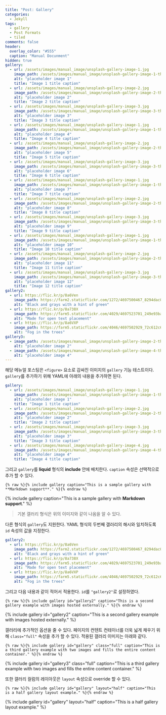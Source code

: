 ```yaml
---
title: "Post: Gallery"
categories:
  - Jekyll
tags:
  - gallery
  - Post Formats
  - tiled
comments: false
header:
  overlay_color: "#555"
  caption: "Manual Docunment"
hidden: true
gallery:
  - url: /assets/images/manual_image/unsplash-gallery-image-1.jpg
    image_path: /assets/images/manual_image/unsplash-gallery-image-1-th.jpg
    alt: "placeholder image 1"
    title: "Image 1 title caption"
  - url: /assets/images/manual_image/unsplash-gallery-image-2.jpg
    image_path: /assets/images/manual_image/unsplash-gallery-image-2-th.jpg
    alt: "placeholder image 2"
    title: "Image 2 title caption"
  - url: /assets/images/manual_image/unsplash-gallery-image-3.jpg
    image_path: /assets/images/manual_image/unsplash-gallery-image-3-th.jpg
    alt: "placeholder image 3"
    title: "Image 3 title caption"
  - url: /assets/images/manual_image/unsplash-gallery-image-1.jpg
    image_path: /assets/images/manual_image/unsplash-gallery-image-1-th.jpg
    alt: "placeholder image 4"
    title: "Image 4 title caption"
  - url: /assets/images/manual_image/unsplash-gallery-image-2.jpg
    image_path: /assets/images/manual_image/unsplash-gallery-image-2-th.jpg
    alt: "placeholder image 5"
    title: "Image 5 title caption"
  - url: /assets/images/manual_image/unsplash-gallery-image-3.jpg
    image_path: /assets/images/manual_image/unsplash-gallery-image-3-th.jpg
    alt: "placeholder image 6"
    title: "Image 6 title caption"
  - url: /assets/images/manual_image/unsplash-gallery-image-1.jpg
    image_path: /assets/images/manual_image/unsplash-gallery-image-1-th.jpg
    alt: "placeholder image 7"
    title: "Image 7 title caption"
  - url: /assets/images/manual_image/unsplash-gallery-image-2.jpg
    image_path: /assets/images/manual_image/unsplash-gallery-image-2-th.jpg
    alt: "placeholder image 8"
    title: "Image 8 title caption"
  - url: /assets/images/manual_image/unsplash-gallery-image-3.jpg
    image_path: /assets/images/manual_image/unsplash-gallery-image-3-th.jpg
    alt: "placeholder image 9"
    title: "Image 9 title caption"
  - url: /assets/images/manual_image/unsplash-gallery-image-1.jpg
    image_path: /assets/images/manual_image/unsplash-gallery-image-1-th.jpg
    alt: "placeholder image 10"
    title: "Image 10 title caption"
  - url: /assets/images/manual_image/unsplash-gallery-image-2.jpg
    image_path: /assets/images/manual_image/unsplash-gallery-image-2-th.jpg
    alt: "placeholder image 11"
    title: "Image 11 title caption"
  - url: /assets/images/manual_image/unsplash-gallery-image-3.jpg
    image_path: /assets/images/manual_image/unsplash-gallery-image-3-th.jpg
    alt: "placeholder image 12"
    title: "Image 12 title caption"
gallery2:
  - url: https://flic.kr/p/8a6Ven
    image_path: https://farm2.staticflickr.com/1272/4697500467_8294dac099_q.jpg
    alt: "Black and grays with a hint of green"
  - url: https://flic.kr/p/8a738X
    image_path: https://farm5.staticflickr.com/4029/4697523701_249e93ba23_q.jpg
    alt: "Made for open text placement"
  - url: https://flic.kr/p/8a6VXP
    image_path: https://farm5.staticflickr.com/4046/4697502929_72c612c636_q.jpg
    alt: "Fog in the trees"
gallery3:
  - image_path: /assets/images/manual_image/unsplash-gallery-image-2-th.jpg
    alt: "placeholder image 2"
  - image_path: /assets/images/manual_image/unsplash-gallery-image-4-th.jpg
    alt: "placeholder image 4"
---
```


해당 메뉴얼 포스팅은 `<figure>` 요소로 감싸진 이미지의 `gallery` 기능 테스트이다.
`gallery`를 추가하기 위해 YAML에 아래의 내용을 추가하면 된다.

```yaml
gallery:
  - url: /assets/images/manual_image/unsplash-gallery-image-1.jpg
    image_path: /assets/images/manual_image/unsplash-gallery-image-1-th.jpg
    alt: "placeholder image 1"
    title: "Image 1 title caption"
  - url: /assets/images/manual_image/unsplash-gallery-image-2.jpg
    image_path: /assets/images/manual_image/unsplash-gallery-image-2-th.jpg
    alt: "placeholder image 2"
    title: "Image 2 title caption"
  - url: /assets/images/manual_image/unsplash-gallery-image-3.jpg
    image_path: /assets/images/manual_image/unsplash-gallery-image-3-th.jpg
    alt: "placeholder image 3"
    title: "Image 3 title caption"
  - url: /assets/images/manual_image/unsplash-gallery-image-4.jpg
    image_path: /assets/images/manual_image/unsplash-gallery-image-4-th.jpg
    alt: "placeholder image 4"
    title: "Image 4 title caption"
```

그리고 `gallery`를 **liquid** 형식의 **include** 안에 배치한다. `caption` 속성은 선택적으로 추가 할 수 있다.
```liquid
{% raw %}{% include gallery caption="This is a sample gallery with **Markdown support**." %}{% endraw %}
```

{% include gallery caption="This is a sample gallery with **Markdown support**." %}
> 기본 갤러리 형식은 위의 이미지와 같이 나옴을 알 수 있다.

다른 형식의 `gallery`도 지원한다. YAML 형식의 두번째 갤러리의 해시와 일치하도록 `id` 속성의 값을 지정한다.

```yaml
gallery2:
  - url: https://flic.kr/p/8a6Ven
    image_path: https://farm2.staticflickr.com/1272/4697500467_8294dac099_q.jpg
    alt: "Black and grays with a hint of green"
  - url: https://flic.kr/p/8a738X
    image_path: https://farm5.staticflickr.com/4029/4697523701_249e93ba23_q.jpg
    alt: "Made for open text placement"
  - url: https://flic.kr/p/8a6VXP
    image_path: https://farm5.staticflickr.com/4046/4697502929_72c612c636_q.jpg
    alt: "Fog in the trees"
```

그리고 다음 내용과 같이 적어서 적용한다. `id`를 `"gallery2"`로 설정하였다.

```liquid
{% raw %}{% include gallery id="gallery2" caption="This is a second gallery example with images hosted externally." %}{% endraw %}
```

{% include gallery id="gallery2" caption="This is a second gallery example with images hosted externally." %}

갤러리에 추가적인 옵션을 줄 수 있다. 페이지의 컨텐트 컨테이너를 더욱 넓게 채우기 위해 `class="full"` 속성을 추가 할 수 있다.  적용된 갤러리 이미지는 아래와 같다.

```liquid
{% raw %}{% include gallery id="gallery" class="full" caption="This is a third gallery example with two images and fills the entire content container." %}{% endraw %}
```

{% include gallery id="gallery3" class="full" caption="This is a third gallery example with two images and fills the entire content container." %}

또한 갤러리 컬럼의 레이아웃은 `layout` 속성으로 override 할 수 있다. 

```liquid
{% raw %}{% include gallery id="gallery" layout="half" caption="This is a half gallery layout example." %}{% endraw %}
```

{% include gallery id="gallery" layout="half" caption="This is a half gallery layout example." %}
